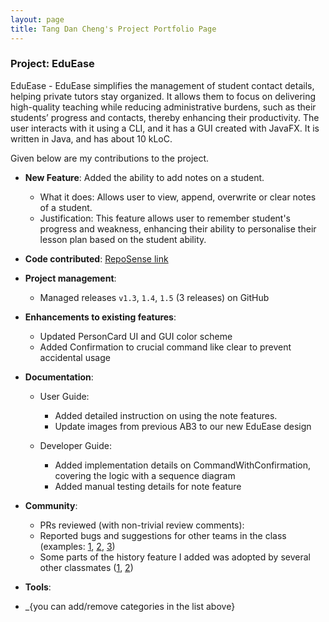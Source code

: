 ```yaml
---
layout: page
title: Tang Dan Cheng's Project Portfolio Page
---
```


### Project: EduEase

EduEase - EduEase simplifies the management of student contact details, helping private tutors stay organized. It allows them to focus on delivering high-quality teaching while reducing administrative burdens, such as their students’ progress and contacts, thereby enhancing their productivity. The user interacts with it using a CLI, and it has a GUI created with JavaFX. It is written in Java, and has about 10 kLoC.

Given below are my contributions to the project.

* **New Feature**: Added the ability to add notes on a student.
    * What it does: Allows user to view, append, overwrite or clear notes of a student.
    * Justification: This feature allows user to remember student's progress and weakness, enhancing their ability to personalise their lesson plan based on the student ability.

* **Code contributed**: [RepoSense link]()

* **Project management**:
    * Managed releases `v1.3`, `1.4`, `1.5` (3 releases) on GitHub

* **Enhancements to existing features**:
    * Updated PersonCard UI and GUI color scheme
    * Added Confirmation to crucial command like clear to prevent accidental usage

* **Documentation**:
    * User Guide:
      * Added detailed instruction on using the note features.
      * Update images from previous AB3 to our new EduEase design

    * Developer Guide:
      * Added implementation details on CommandWithConfirmation, covering the logic with a sequence diagram
      * Added manual testing details for note feature


* **Community**:
    * PRs reviewed (with non-trivial review comments):
    * Reported bugs and suggestions for other teams in the class (examples: [1](), [2](), [3]())
    * Some parts of the history feature I added was adopted by several other classmates ([1](), [2]())

* **Tools**:



* _{you can add/remove categories in the list above}
